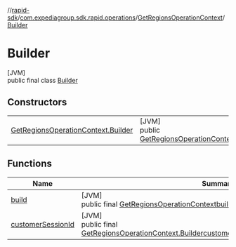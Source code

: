 //[rapid-sdk](../../../../index.md)/[com.expediagroup.sdk.rapid.operations](../../index.md)/[GetRegionsOperationContext](../index.md)/[Builder](index.md)

# Builder

[JVM]\
public final class [Builder](index.md)

## Constructors

| | |
|---|---|
| [GetRegionsOperationContext.Builder](-get-regions-operation-context.-builder.md) | [JVM]<br>public [GetRegionsOperationContext.Builder](index.md)[GetRegionsOperationContext.Builder](-get-regions-operation-context.-builder.md)([String](https://docs.oracle.com/javase/8/docs/api/java/lang/String.html)customerSessionId) |

## Functions

| Name | Summary |
|---|---|
| [build](build.md) | [JVM]<br>public final [GetRegionsOperationContext](../index.md)[build](build.md)() |
| [customerSessionId](customer-session-id.md) | [JVM]<br>public final [GetRegionsOperationContext.Builder](index.md)[customerSessionId](customer-session-id.md)([String](https://docs.oracle.com/javase/8/docs/api/java/lang/String.html)customerSessionId) |
